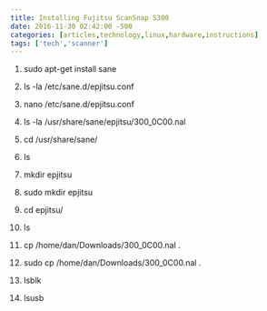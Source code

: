 ```yaml
---
title: Installing Fujitsu ScanSnap S300
date: 2016-11-30 02:42:00 -500
categories: [articles,technology,linux,hardware,instructions]
tags: ['tech','scanner']
---
```


1.  sudo apt-get install sane

2.  ls -la /etc/sane.d/epjitsu.conf

3.  nano /etc/sane.d/epjitsu.conf

4.  ls -la /usr/share/sane/epjitsu/300_0C00.nal

5.  cd /usr/share/sane/

6.  ls

7.  mkdir epjitsu

8.  sudo mkdir epjitsu

9.  cd epjitsu/

10. ls

11. cp /home/dan/Downloads/300_0C00.nal .

12. sudo cp /home/dan/Downloads/300_0C00.nal .

13. lsblk

14. lsusb


